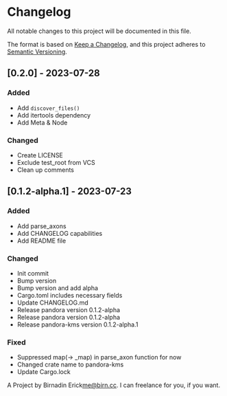 # Changelog

All notable changes to this project will be documented in this file.

The format is based on [Keep a Changelog](https://keepachangelog.com/en/1.0.0/),
and this project adheres to [Semantic Versioning](https://semver.org/spec/v2.0.0.html).

## [0.2.0] - 2023-07-28

### Added

- Add `discover_files()`
- Add itertools dependency
- Add Meta & Node

### Changed

- Create LICENSE
- Exclude test_root from VCS
- Clean up comments

## [0.1.2-alpha.1] - 2023-07-23

### Added

- Add parse_axons
- Add CHANGELOG capabilities
- Add README file

### Changed

- Init commit
- Bump version
- Bump version and add alpha
- Cargo.toml includes necessary fields
- Update CHANGELOG.md
- Release pandora version 0.1.2-alpha
- Release pandora version 0.1.2-alpha
- Release pandora-kms version 0.1.2-alpha.1

### Fixed

- Suppressed map(-> _map) in parse_axon function for now
- Changed crate name to pandora-kms
- Update Cargo.lock

A Project by Birnadin Erick<me@birn.cc>. I can freelance for you, if you want.
